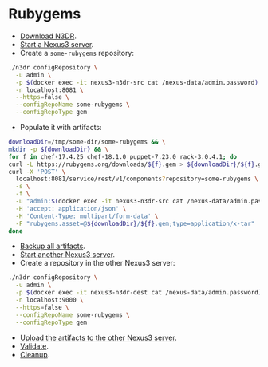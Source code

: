 # Rubygems

- [Download N3DR](./snippets/n3dr/DOWNLOAD.md).
- [Start a Nexus3 server](./snippets/nexus3/SERVER.md).
- Create a `some-rubygems` repository:

```bash
./n3dr configRepository \
  -u admin \
  -p $(docker exec -it nexus3-n3dr-src cat /nexus-data/admin.password) \
  -n localhost:8081 \
  --https=false \
  --configRepoName some-rubygems \
  --configRepoType gem
```

- Populate it with artifacts:

```bash
downloadDir=/tmp/some-dir/some-rubygems && \
mkdir -p ${downloadDir} && \
for f in chef-17.4.25 chef-18.1.0 puppet-7.23.0 rack-3.0.4.1; do
curl -L https://rubygems.org/downloads/${f}.gem > ${downloadDir}/${f}.gem
curl -X 'POST' \
  localhost:8081/service/rest/v1/components?repository=some-rubygems \
  -s \
  -f \
  -u "admin:$(docker exec -it nexus3-n3dr-src cat /nexus-data/admin.password)" \
  -H 'accept: application/json' \
  -H 'Content-Type: multipart/form-data' \
  -F "rubygems.asset=@${downloadDir}/${f}.gem;type=application/x-tar"
done
```

- [Backup all artifacts](./snippets/n3dr/BACKUP.md).
- [Start another Nexus3 server](./snippets/nexus3/ANOTHERSERVER.md).
- Create a repository in the other Nexus3 server:

```bash
./n3dr configRepository \
  -u admin \
  -p $(docker exec -it nexus3-n3dr-dest cat /nexus-data/admin.password) \
  -n localhost:9000 \
  --https=false \
  --configRepoName some-rubygems \
  --configRepoType gem
```

- [Upload the artifacts to the other Nexus3 server](./snippets/n3dr/UPLOAD.md).
- [Validate](./snippets/n3dr/VALIDATE.md).
- [Cleanup](./snippets/nexus3/CLEANUP.md).
